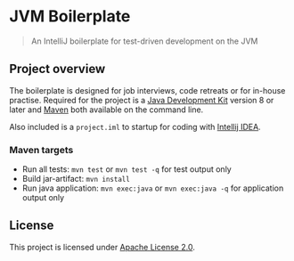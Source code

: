 # JVM Boilerplate
> An IntelliJ boilerplate for test-driven development on the JVM

## Project overview

The boilerplate is designed for job interviews, code retreats or for in-house practise. Required for the project
is a [Java Development Kit](http://www.oracle.com/technetwork/java/javase/downloads/jdk8-downloads-2133151.html) version 8 or later and [Maven](https://maven.apache.org/) both available on the command line.

Also included is a `project.iml` to startup for coding with [Intellij IDEA](https://www.jetbrains.com/idea/).

### Maven targets

- Run all tests: `mvn test` or `mvn test -q` for test output only
- Build jar-artifact: `mvn install`
- Run java application: `mvn exec:java` or `mvn exec:java -q` for application output only

## License

This project is licensed under [Apache License 2.0](LICENSE).
